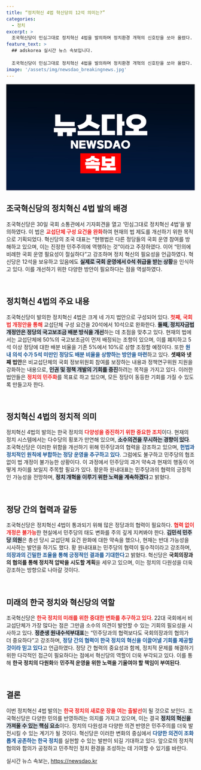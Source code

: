 ```yaml
---
title: “정치혁신 4법 혁신당의 12석 의미는?”
categories:
  - 정치
excerpt: >
  조국혁신당이 민심그대로 정치혁신 4법을 발의하며 정치환경 개혁의 신호탄을 쏘아 올렸다. 교섭단체 요건 완화, 국고보조금 배분 개편 등으로 다양한 민의를 반영하겠다는 혁신당의 본격적인 행보에 귀추가 주목된다.
feature_text: >
  ## adskorea 실시간 뉴스 속보입니다.

  조국혁신당이 민심그대로 정치혁신 4법을 발의하며 정치환경 개혁의 신호탄을 쏘아 올렸다. 교섭단체 요건 완화, 국고보조금 배분 개편 등으로 다양한 민의를 반영하겠다는 혁신당의 본격적인 행보에 귀추가 주목된다.
image: '/assets/img/newsdao_breakingnews.jpg'
---
```


<p><img src="/assets/img/newsdao_breakingnews.jpg" alt="adskorea 속보" /></p>

<h2 data-ke-size="size26">조국혁신당의 정치혁신 4법 발의 배경</h2>

<p data-ke-size="size16">조국혁신당은 30일 국회 소통관에서 기자회견을 열고 ‘민심그대로 정치혁신 4법’을 발의하였다. 이 법은 <b><span style="color: #ee2323;">교섭단체 구성 요건을 완화</span></b>하여 현재의 법 제도를 개선하기 위한 목적으로 기획되었다. 혁신당의 조국 대표는 “현행법은 다른 정당들의 국회 운영 참여를 방해하고 있으며, 이는 진정한 민주주의에 역행하는 것”이라고 주장하였다. 이어 “민의에 비례한 국회 운영 필요성이 절실하다”고 강조하며 정치 혁신의 필요성을 언급하였다. 혁신당은 12석을 보유하고 있음에도 <b><span style="background-color: #21538527;">실제로 국회 운영에서 0석 취급을 받는 상황</span></b>을 인식하고 있다. 이를 개선하기 위한 다양한 방안이 필요하다는 점을 역설하였다.</p>

<p data-ke-size="size16">&nbsp;</p>

<h2 data-ke-size="size26">정치혁신 4법의 주요 내용</h2>

<p data-ke-size="size16">조국혁신당이 발의한 정치혁신 4법은 크게 네 가지 법안으로 구성되어 있다. <b><span style="color: #ee2323;">첫째, 국회법 개정안을 통해</span></b> 교섭단체 구성 요건을 20석에서 10석으로 완화한다. <b><span style="background-color: #21538527;">둘째, 정치자금법 개정안은 정당의 국고보조금 배분 방식을 개선</span></b>하는 데 초점을 맞추고 있다. 현재의 법에서는 교섭단체에 50%의 국고보조금이 먼저 배정되는 조항이 있으며, 이를 폐지하고 5석 이상 정당에 대한 배분 비율을 기존 5%에서 10%로 상향 조정할 예정이다. 또한 <b><span style="color: #1a5490;">원내 의석 수가 5석 미만인 정당도 배분 비율을 상향하는 방안을 마련</span></b>하고 있다. <b>셋째와 넷째 법안</b>은 비교섭단체의 국회 정보위원회 참여를 보장하는 내용과 정책연구위원 지원을 강화하는 내용으로, <b><span style="background-color: #21538527;">인권 및 정책 개발의 기회를 증진</span></b>하려는 목적을 가지고 있다. 이러한 법안들은 <b><span style="color: #ee2323;">정치의 민주화</span></b>를 목표로 하고 있으며, 모든 정당이 동등한 기회를 가질 수 있도록 만들고자 한다.</p>

<p data-ke-size="size16">&nbsp;</p>

<h2 data-ke-size="size26">정치혁신 4법의 정치적 의미</h2>

<p data-ke-size="size16">정치혁신 4법의 발의는 한국 정치의 <b><span style="color: #ee2323;">다양성을 증진하기 위한 중요한 조치</span></b>이다. 현재의 정치 시스템에서는 다수당의 횡포가 만연해 있으며, <b><span style="background-color: #21538527;">소수의견을 무시하는 경향이 있다</span></b>. 조국혁신당은 이러한 위함을 개선하기 위해 민주당과의 협력을 강조하고 있으며, <b><span style="color: #1a5490;">헌법과 정치적인 원칙에 부합하는 정당 운영을 추구하고 있다</span></b>. 그럼에도 불구하고 민주당의 협조 없이 법 개정이 불가능한 상황이다. 이 과정에서 민주당의 과거 약속과 현재의 행동이 어떻게 차이를 보일지 주목할 필요가 있다. 황운하 원내대표는 민주당과의 협력의 긍정적인 가능성을 전망하며, <b><span style="background-color: #21538527;">정치 개혁을 이루기 위한 노력을 계속하겠다</span></b>고 밝혔다.</p>

<p data-ke-size="size16">&nbsp;</p>

<h2 data-ke-size="size26">정당 간의 협력과 갈등</h2>

<p data-ke-size="size16">조국혁신당은 정치혁신 4법이 통과되기 위해 많은 정당과의 협력이 필요하다. <b><span style="color: #ee2323;">협력 없이 개정은 불가능</span></b>한 현실에서 민주당의 태도 변화를 주의 깊게 지켜봐야 한다. <b><span style="background-color: #21538527;">김민석 민주당 의원</span></b>은 총선 당시 교섭단체 요건 완화에 대한 약속을 했으나, 현재는 반대 가능성을 시사하는 발언을 하기도 했다. 황 원내대표는 민주당의 협력이 필수적이라고 강조하며, <b><span style="color: #1a5490;">의장과의 긴밀한 조율을 통해 긍정적인 결과를 기대한다</span></b>고 밝혔다. 혁신당은 <b>국회의장과의 협의를 통해 정치적 압박을 시도할 계획</b>을 세우고 있으며, 이는 정치의 다원성을 더욱 강조하는 방향으로 나아갈 것이다.</p>

<p data-ke-size="size16">&nbsp;</p>

<h2 data-ke-size="size26">미래의 한국 정치와 혁신당의 역할</h2>

<p data-ke-size="size16">조국혁신당은 <b><span style="color: #ee2323;">한국 정치의 미래를 위한 중대한 변화를 추구하고 있다</span></b>. 22대 국회에서 비교섭단체가 가장 많다는 점은 그만큼 소수의 의견이 발언할 수 있는 기회의 필요성을 시사하고 있다. <b><span style="background-color: #21538527;">정춘생 원내수석부대표</span></b>는 “민주당과의 협력보다도 국회의장과의 협의가 더 중요하다”고 강조하며, <b><span style="color: #1a5490;">정당 간의 협력이 한국 정치의 혁신을 이끌어낼 기회를 제공할 것이라 믿고 있다</span></b>고 언급하였다. 정당 간 협력의 중요성과 함께, 정치적 문제를 해결하기 위한 다각적인 접근이 필요하다는 점에서 혁신당의 역할이 더욱 부각되고 있다. 이를 통해 <b>한국 정치의 다원화</b>와 <b>민주적 운영을 위한 노력을 기울여야 할 책임이 부여된다</b>.</p>

<p data-ke-size="size16">&nbsp;</p>

<h2 data-ke-size="size26">결론</h2>

<p data-ke-size="size16">이번 정치혁신 4법 발의는 <b><span style="color: #ee2323;">한국 정치의 새로운 장을 여는 출발선</span></b>이 될 것으로 보인다. 조국혁신당은 다양한 민의를 반영하려는 의지를 가지고 있으며, 이는 결국 <b><span style="background-color: #21538527;">정치의 혁신을 가져올 수 있는 핵심 요소</span></b>이다. 정치의 다원성과 다양한 의견 반영은 민주주의를 더욱 발전시킬 수 있는 계기가 될 것이다. 혁신당은 이러한 변화의 중심에서 <b><span style="color: #1a5490;">다양한 의견이 조화롭게 공존하는 한국 정치</span></b>를 실현할 수 있는 발판이 되길 기대하고 있다. 앞으로의 정치적 협의와 합의가 공정하고 민주적인 정치 환경을 조성하는 데 기여할 수 있기를 바란다.</p>
실시간 뉴스 속보는, <a href="https://newsdao.kr" rel="dofollow">https://newsdao.kr</a>


